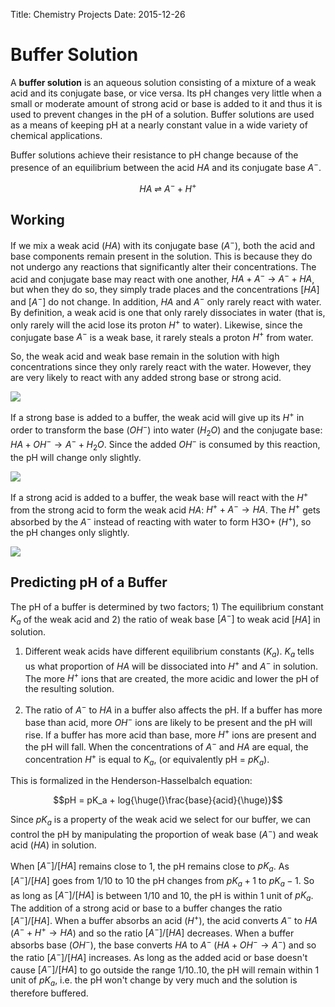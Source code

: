 Title: Chemistry Projects
Date: 2015-12-26

# Buffer Solution

A **buffer solution** is an aqueous solution consisting of a mixture of a weak acid and its conjugate base, or vice versa. Its pH changes very little when a small or moderate amount of strong acid or base is added to it and thus it is used to prevent changes in the pH of a solution. Buffer solutions are used as a means of keeping pH at a nearly constant value in a wide variety of chemical applications.

Buffer solutions achieve their resistance to pH change because of the presence of an equilibrium between the acid $HA$ and its conjugate base $A^-$.

$$HA \: \rightleftharpoons \: A^- + H^+$$

## Working
If we mix a weak acid ($HA$) with its conjugate base ($A^-$), both the acid and base components remain present in the solution. This is because they do not undergo any reactions that significantly alter their concentrations. The acid and conjugate base may react with one another, $HA + A^-\: \rightarrow \:A^- + HA$, but when they do so, they simply trade places and the concentrations $[HA]$ and $[A^-]$ do not change. In addition, $HA$ and $A^-$ only rarely react with water. By definition, a weak acid is one that only rarely dissociates in water (that is, only rarely will the acid lose its proton $H^+$ to water). Likewise, since the conjugate base $A^-$ is a weak base, it rarely steals a proton $H^+$ from water.

So, the weak acid and weak base remain in the solution with high concentrations since they only rarely react with the water. However, they are very likely to react with any added strong base or strong acid.

![](http://chemcollective.org/assets/modules/activities/tutorials/buffers/images/Pict3buffer.gif)

If a strong base is added to a buffer, the weak acid will give up its $H^+$ in order to transform the base ($OH^-$) into water ($H_2O$) and the conjugate base: $HA + OH^- \rightarrow A^- + H_2O$. Since the added $OH^-$ is consumed by this reaction, the pH will change only slightly.

![](http://chemcollective.org/assets/modules/activities/tutorials/buffers/images/Pict5basebuffer.gif)

If a strong acid is added to a buffer, the weak base will react with the $H^+$ from the strong acid to form the weak acid $HA$: $H^+ + A^- \rightarrow HA$. The $H^+$ gets absorbed by the $A^-$ instead of reacting with water to form H3O+ ($H^+$), so the pH changes only slightly.

![](http://chemcollective.org/assets/modules/activities/tutorials/buffers/images/Pict4acidbuffRev.gif)

## Predicting pH of a Buffer

The pH of a buffer is determined by two factors; 1) The equilibrium constant $K_a$ of the weak acid and 2) the ratio of weak base $[A^-]$ to weak acid $[HA]$ in solution.

1) Different weak acids have different equilibrium constants ($K_a$). $K_a$ tells us what proportion of $HA$ will be dissociated into $H^+$ and $A^-$ in solution. The more $H^+$ ions that are created, the more acidic and lower the pH of the resulting solution.

2) The ratio of $A^-$ to $HA$ in a buffer also affects the pH. If a buffer has more base than acid, more $OH^-$ ions are likely to be present and the pH will rise. If a buffer has more acid than base, more $H^+$ ions are present and the pH will fall. When the concentrations of $A^-$ and $HA$ are equal, the concentration $H^+$ is equal to $K_a$, (or equivalently pH = $pK_a$).

This is formalized in the Henderson-Hasselbalch equation:

$$pH = pK_a + log{\huge(}\frac{base}{acid}{\huge)}$$

Since $pK_a$ is a property of the weak acid we select for our buffer, we can control the pH by manipulating the proportion of weak base ($A^-$) and weak acid ($HA$) in solution.

When $[A^-]/[HA]$ remains close to 1, the pH remains close to $pK_a$. As $[A^-]/[HA]$ goes from 1/10 to 10 the pH changes from $pK_a+1$ to $pK_a-1$. So as long as $[A^-]/[HA]$ is between 1/10 and 10, the pH is within 1 unit of $pK_a$. The addition of a strong acid or base to a buffer changes the ratio $[A^-]/[HA]$. When a buffer absorbs an acid ($H^+$), the acid converts $A^-$ to $HA$ ($A^- + H^+ \rightarrow HA$) and so the ratio $[A^-]/[HA]$ decreases. When a buffer absorbs base ($OH^-$), the base converts $HA$ to $A^-$ ($HA + OH^- \rightarrow A^-$) and so the ratio $[A^-]/[HA]$ increases. As long as the added acid or base doesn't cause $[A^-]/[HA]$ to go outside the range 1/10..10, the pH will remain within 1 unit of $pK_a$, i.e. the pH won't change by very much and the solution is therefore buffered.
